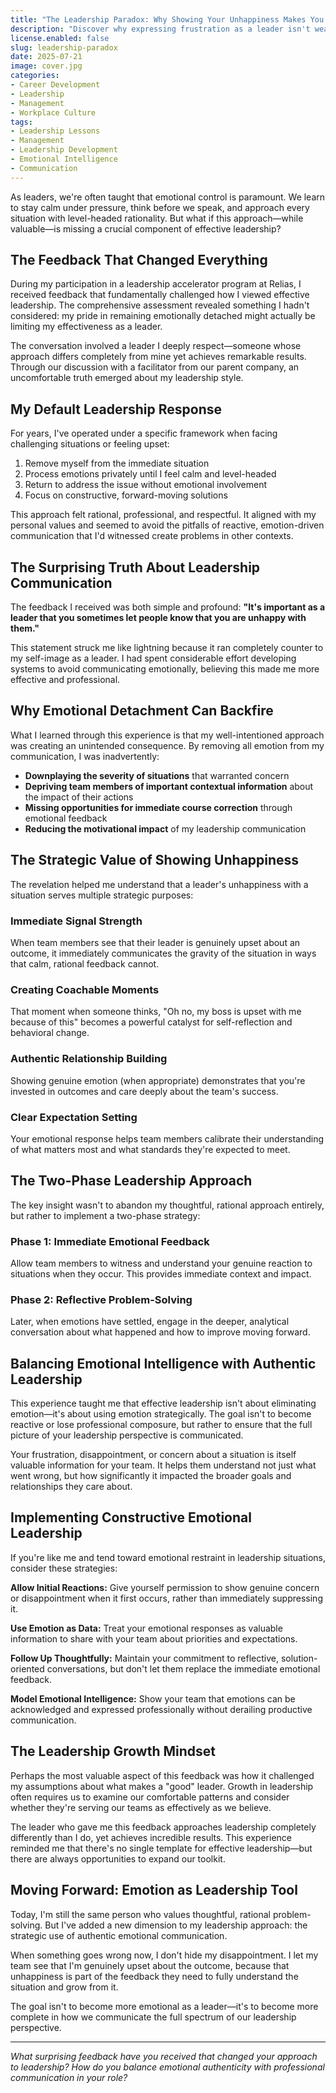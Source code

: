 ```yaml
---
title: "The Leadership Paradox: Why Showing Your Unhappiness Makes You a Better Leader"
description: "Discover why expressing frustration as a leader isn't weakness—it's strategic communication that drives team growth and accountability."
license.enabled: false
slug: leadership-paradox
date: 2025-07-21
image: cover.jpg
categories: 
- Career Development
- Leadership 
- Management
- Workplace Culture
tags: 
- Leadership Lessons
- Management
- Leadership Development
- Emotional Intelligence
- Communication
---
```


As leaders, we're often taught that emotional control is paramount. We learn to stay calm under pressure, think before we speak, and approach every situation with level-headed rationality. But what if this approach—while valuable—is missing a crucial component of effective leadership?

## The Feedback That Changed Everything

During my participation in a leadership accelerator program at Relias, I received feedback that fundamentally challenged how I viewed effective leadership. The comprehensive assessment revealed something I hadn't considered: my pride in remaining emotionally detached might actually be limiting my effectiveness as a leader.

The conversation involved a leader I deeply respect—someone whose approach differs completely from mine yet achieves remarkable results. Through our discussion with a facilitator from our parent company, an uncomfortable truth emerged about my leadership style.

## My Default Leadership Response

For years, I've operated under a specific framework when facing challenging situations or feeling upset:

1. Remove myself from the immediate situation
2. Process emotions privately until I feel calm and level-headed  
3. Return to address the issue without emotional involvement
4. Focus on constructive, forward-moving solutions

This approach felt rational, professional, and respectful. It aligned with my personal values and seemed to avoid the pitfalls of reactive, emotion-driven communication that I'd witnessed create problems in other contexts.

## The Surprising Truth About Leadership Communication

The feedback I received was both simple and profound: **"It's important as a leader that you sometimes let people know that you are unhappy with them."**

This statement struck me like lightning because it ran completely counter to my self-image as a leader. I had spent considerable effort developing systems to avoid communicating emotionally, believing this made me more effective and professional.

## Why Emotional Detachment Can Backfire

What I learned through this experience is that my well-intentioned approach was creating an unintended consequence. By removing all emotion from my communication, I was inadvertently:

- **Downplaying the severity of situations** that warranted concern
- **Depriving team members of important contextual information** about the impact of their actions
- **Missing opportunities for immediate course correction** through emotional feedback
- **Reducing the motivational impact** of my leadership communication

## The Strategic Value of Showing Unhappiness

The revelation helped me understand that a leader's unhappiness with a situation serves multiple strategic purposes:

### Immediate Signal Strength

When team members see that their leader is genuinely upset about an outcome, it immediately communicates the gravity of the situation in ways that calm, rational feedback cannot.

### Creating Coachable Moments  

That moment when someone thinks, "Oh no, my boss is upset with me because of this" becomes a powerful catalyst for self-reflection and behavioral change.

### Authentic Relationship Building

Showing genuine emotion (when appropriate) demonstrates that you're invested in outcomes and care deeply about the team's success.

### Clear Expectation Setting

Your emotional response helps team members calibrate their understanding of what matters most and what standards they're expected to meet.

## The Two-Phase Leadership Approach

The key insight wasn't to abandon my thoughtful, rational approach entirely, but rather to implement a two-phase strategy:

### Phase 1: Immediate Emotional Feedback

Allow team members to witness and understand your genuine reaction to situations when they occur. This provides immediate context and impact.

### Phase 2: Reflective Problem-Solving  

Later, when emotions have settled, engage in the deeper, analytical conversation about what happened and how to improve moving forward.

## Balancing Emotional Intelligence with Authentic Leadership

This experience taught me that effective leadership isn't about eliminating emotion—it's about using emotion strategically. The goal isn't to become reactive or lose professional composure, but rather to ensure that the full picture of your leadership perspective is communicated.

Your frustration, disappointment, or concern about a situation is itself valuable information for your team. It helps them understand not just what went wrong, but how significantly it impacted the broader goals and relationships they care about.

## Implementing Constructive Emotional Leadership

If you're like me and tend toward emotional restraint in leadership situations, consider these strategies:

**Allow Initial Reactions:** Give yourself permission to show genuine concern or disappointment when it first occurs, rather than immediately suppressing it.

**Use Emotion as Data:** Treat your emotional responses as valuable information to share with your team about priorities and expectations.

**Follow Up Thoughtfully:** Maintain your commitment to reflective, solution-oriented conversations, but don't let them replace the immediate emotional feedback.

**Model Emotional Intelligence:** Show your team that emotions can be acknowledged and expressed professionally without derailing productive communication.

## The Leadership Growth Mindset

Perhaps the most valuable aspect of this feedback was how it challenged my assumptions about what makes a "good" leader. Growth in leadership often requires us to examine our comfortable patterns and consider whether they're serving our teams as effectively as we believe.

The leader who gave me this feedback approaches leadership completely differently than I do, yet achieves incredible results. This experience reminded me that there's no single template for effective leadership—but there are always opportunities to expand our toolkit.

## Moving Forward: Emotion as Leadership Tool

Today, I'm still the same person who values thoughtful, rational problem-solving. But I've added a new dimension to my leadership approach: the strategic use of authentic emotional communication.

When something goes wrong now, I don't hide my disappointment. I let my team see that I'm genuinely upset about the outcome, because that unhappiness is part of the feedback they need to fully understand the situation and grow from it.

The goal isn't to become more emotional as a leader—it's to become more complete in how we communicate the full spectrum of our leadership perspective.

---

*What surprising feedback have you received that changed your approach to leadership? How do you balance emotional authenticity with professional communication in your role?*

